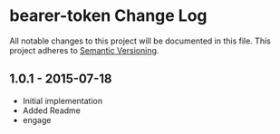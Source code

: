 # bearer-token Change Log
All notable changes to this project will be documented in this file.
This project adheres to [Semantic Versioning](http://semver.org/).

## 1.0.1 - 2015-07-18
* Initial implementation
* Added Readme
* engage

